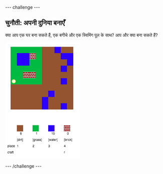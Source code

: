 --- challenge ---

## चुनौती: अपनी दुनिया बनाएँ

क्या आप एक घर बना सकते हैं, एक बगीचे और एक स्विमिंग पूल के साथ? आप और क्या बना सकते हैं?

![स्क्रीनशॉट](images/craft-build-example.png)

--- /challenge ---